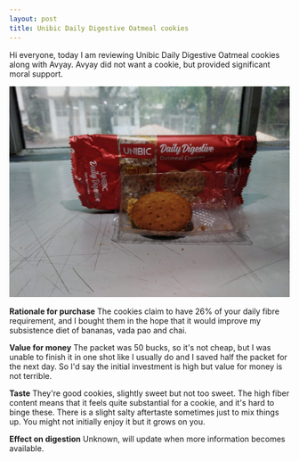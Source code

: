 ```yaml
---
layout: post
title: Unibic Daily Digestive Oatmeal cookies
---
```


Hi everyone, today I am reviewing Unibic Daily Digestive Oatmeal cookies along with Avyay. Avyay did not want a cookie, but provided significant moral support. 

![Cookie Shot 2](assets/daily-digestive.jpeg)  

**Rationale for purchase**
The cookies claim to have 26% of your daily fibre requirement, and I bought them in the hope that it would improve my subsistence diet of bananas, vada pao and chai.

**Value for money**
The packet was 50 bucks, so it's not cheap, but I was unable to finish it in one shot like I usually do and I saved half the packet for the next day. So I'd say the initial investment is high but value for money is not terrible. 

**Taste**
They're good cookies, slightly sweet but not too sweet. The high fiber content means that it feels quite substantial for a cookie, and it's hard to binge these. There is a slight salty aftertaste sometimes just to mix things up. You might not initially enjoy it but it grows on you.

**Effect on digestion**
Unknown, will update when more information becomes available.

